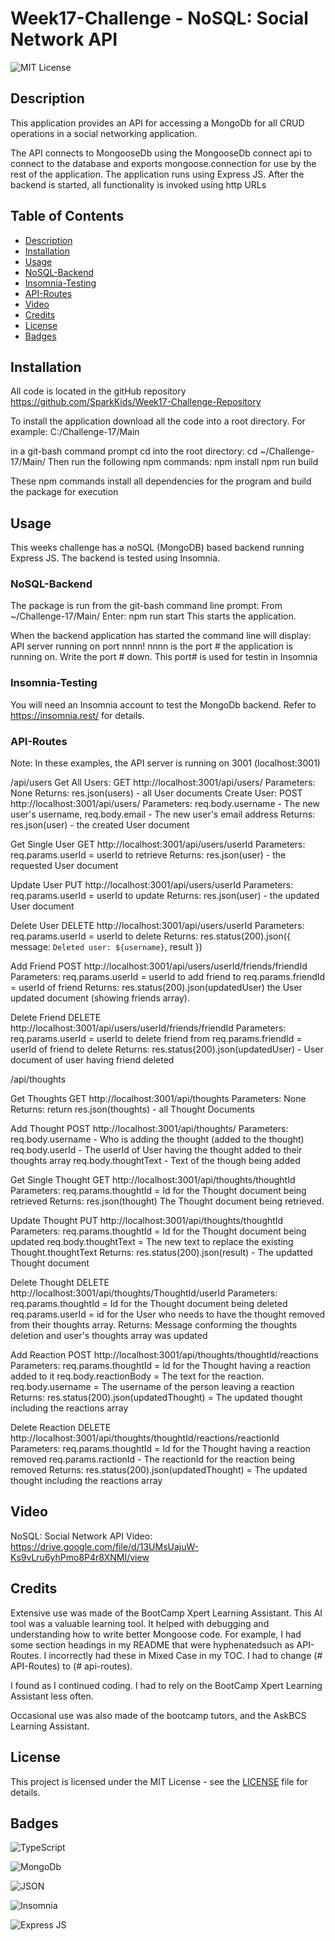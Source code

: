 # Week17-Challenge - NoSQL: Social Network API

![MIT License](https://img.shields.io/badge/License-MIT-yellow.svg)

## Description
This application provides an API for accessing a MongoDb for all CRUD operations in a social networking application.

The API connects to MongooseDb using the MongooseDb connect api to connect to the database and exports mongoose.connection for use by the rest of the application. The application runs using Express JS. After the backend is started, all functionality is invoked using http URLs

## Table of Contents

- [Description](#description)
- [Installation](#installation)
- [Usage](#usage)
- [NoSQL-Backend](#nosql-backend)
- [Insomnia-Testing](#insomnia-testing)
- [API-Routes](#api-routes)
- [Video](#video)
- [Credits](#credits)
- [License](#license)
- [Badges](#badges)


## Installation
All code is located in the gitHub repository https://github.com/SparkKids/Week17-Challenge-Repository

To install the application download all the code into a root directory. For example: C:/Challenge-17/Main

in a git-bash command prompt cd into the root directory:
cd ~/Challenge-17/Main/
Then run the following npm commands:
npm install
npm run build

These npm commands install all dependencies for the program and build the package for execution

## Usage
This weeks challenge has a noSQL (MongoDB) based backend running Express JS. The backend is tested using Insomnia.

### NoSQL-Backend
The package is run from the git-bash command line prompt:
From  ~/Challenge-17/Main/
Enter:
npm run start
This starts the application. 

When the backend application has started the command line will display:
API server running on port nnnn! 
nnnn is the port # the application is running on. Write the port # down. This port# is used for testin in Insomnia

### Insomnia-Testing

You will need an Insomnia account to test the MongoDb backend. Refer to https://insomnia.rest/ for details.

### API-Routes
Note: In these examples, the API server is running on 3001 (localhost:3001) 

/api/users
Get All Users:
GET http://localhost:3001/api/users/
Parameters: None
Returns: res.json(users) - all User documents
Create User:
POST http://localhost:3001/api/users/
Parameters:
req.body.username - The new user's username,
req.body.email - The new user's email address
Returns: res.json(user) - the created User document

Get Single User
GET http://localhost:3001/api/users/userId
Parameters: 
req.params.userId = userId to retrieve
Returns: res.json(user) - the requested User document

Update User
PUT http://localhost:3001/api/users/userId
Parameters: 
req.params.userId = userId to update
Returns: res.json(user) - the updated User document

Delete User
DELETE http://localhost:3001/api/users/userId
Parameters: 
req.params.userId = userId to delete
Returns: res.status(200).json({ message: `Deleted user: ${username}`, result })

Add Friend
POST http://localhost:3001/api/users/userId/friends/friendId
Parameters: 
req.params.userId = userId to add friend to
req.params.friendId = userId of friend
Returns: res.status(200).json(updatedUser) the User updated document (showing friends array).

Delete Friend
DELETE http://localhost:3001/api/users/userId/friends/friendId
Parameters: 
req.params.userId = userId to delete friend from
req.params.friendId = userId of friend to delete
Returns: res.status(200).json(updatedUser) - User document of user having friend deleted

/api/thoughts

Get Thoughts
GET http://localhost:3001/api/thoughts
Parameters: 
None
Returns: return res.json(thoughts) - all Thought Documents

Add Thought
POST http://localhost:3001/api/thoughts/
Parameters: 
req.body.username - Who is adding the thought (added to the thought)
req.body.userId - The userId of User having  the thought added to their thoughts array
req.body.thoughtText - Text of the though being added 

Get Single Thought
GET http://localhost:3001/api/thoughts/thoughtId
Parameters:
req.params.thoughtId = Id for the Thought document being retrieved
Returns: res.json(thought) The Thought document being retrieved.

Update Thought
PUT http://localhost:3001/api/thoughts/thoughtId
Parameters:
req.params.thoughtId = Id for the Thought document being updated
req.body.thoughtText = The new text to replace the existing Thought.thoughtText
Returns: res.status(200).json(result) - The updatted Thought document

Delete Thought
DELETE http://localhost:3001/api/thoughts/ThoughtId/userId
Parameters:
req.params.thoughtId = Id for the Thought document being deleted
req.params.userId = id for the User who needs to have the thought removed from their thoughts array.
Returns: Message conforming the thoughts deletion and user's thoughts array was updated

Add Reaction
POST  http://localhost:3001/api/thoughts/thoughtId/reactions
Parameters:
req.params.thoughtId = Id for the Thought having a reaction added to it
req.body.reactionBody = The text for the reaction.
req.body.username = The username of the person leaving a reaction
Returns: 
res.status(200).json(updatedThought) = The updated thought including the reactions array

Delete Reaction
DELETE http://localhost:3001/api/thoughts/thoughtId/reactions/reactionId
Parameters:
req.params.thoughtId = Id for the Thought having a reaction removed
req.params.ractionId - The reactionId for the reaction being removed
Returns: 
res.status(200).json(updatedThought) = The updated thought including the reactions array


 ## Video
  NoSQL: Social Network API Video: https://drive.google.com/file/d/13UMsUajuW-Ks9vLru6yhPmo8P4r8XNMI/view

  ## Credits

  Extensive use was made of the BootCamp Xpert Learning Assistant. This AI tool was a valuable learning tool. It helped with debugging and understanding how to write better Mongoose code. For example, I had some section headings in my README that were hyphenatedsuch as API-Routes. I incorrectly had these in Mixed Case in my TOC. I had to change (# API-Routes) to (# api-routes).  

  I found as I continued coding. I had to rely on the BootCamp Xpert Learning Assistant less often.

  Occasional use was also made of the bootcamp tutors, and the AskBCS Learning Assistant.

  ## License

  This project is licensed under the MIT License - see the [LICENSE](LICENSE) file for details.

  ## Badges
 ![TypeScript](https://img.shields.io/badge/TypeScript-007ACC?style=for-the-badge&logo=typescript&logoColor=white)

 ![MongoDb](https://img.shields.io/badge/MongoDB-4EA94B?style=for-the-badge&logo=mongodb&logoColor=white)
 
 ![JSON](https://img.shields.io/badge/json-5E5C5C?style=for-the-badge&logo=json&logoColor=white)

 ![Insomnia](https://img.shields.io/badge/Insomnia-5849be?style=for-the-badge&logo=Insomnia&logoColor=white)

 ![Express JS](https://img.shields.io/badge/Express%20js-000000?style=for-the-badge&logo=express&logoColor=white)